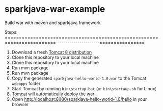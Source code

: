 # sparkjava-war-example
Build war with maven and sparkjava framework

Steps:
========================================================================----------------------================

1. Download a fresh [Tomcat 8 distribution](https://tomcat.apache.org/download-80.cgi)
2. Clone this repository to your local machine
2. Clone this repository to your local machine
3. Run mvn package
3. Run mvn package
4. Copy the generated `sparkjava-hello-world-1.0.war` to the Tomcat `webapps` folder
5. Start Tomcat by running `bin\startup.bat` (or `bin\startaup.sh` for Linux)
5. Tomcat will automatically deploy the war
6. Open [http://localhost:8080/sparkjava-hello-world-1.0/hello](http://localhost:8080/sparkjava-hello-world-1.0/hello) in your browser
